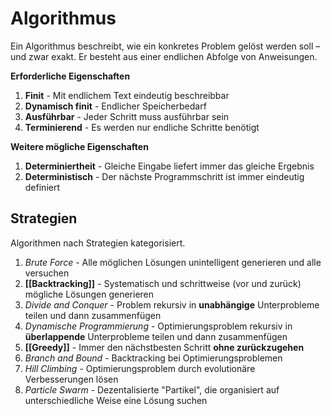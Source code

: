 # Algorithmus
Ein Algorithmus beschreibt, wie ein konkretes Problem gelöst werden soll – und zwar exakt. Er besteht aus einer endlichen Abfolge von Anweisungen.

**Erforderliche Eigenschaften**

1. **Finit** - Mit endlichem Text eindeutig beschreibbar
2. **Dynamisch finit** - Endlicher Speicherbedarf
3. **Ausführbar** - Jeder Schritt muss ausführbar sein
4. **Terminierend** - Es werden nur endliche Schritte benötigt

**Weitere mögliche Eigenschaften**

1. **Determiniertheit** - Gleiche Eingabe liefert immer das gleiche Ergebnis
2. **Deterministisch** - Der nächste Programmschritt ist immer eindeutig definiert

## Strategien
Algorithmen nach Strategien kategorisiert.

1. *Brute Force* - Alle möglichen Lösungen unintelligent generieren und alle versuchen
2. **[[Backtracking]]** - Systematisch und schrittweise (vor und zurück) mögliche Lösungen generieren
3. *Divide and Conquer* - Problem rekursiv in **unabhängige** Unterprobleme teilen und dann zusammenfügen
4. *Dynamische Programmierung* - Optimierungsproblem rekursiv in **überlappende** Unterprobleme teilen und dann zusammenfügen
5. **[[Greedy]]** - Immer den nächstbesten Schritt **ohne zurückzugehen**
6. *Branch and Bound* - Backtracking bei Optimierungsproblemen
7. *Hill Climbing* - Optimierungsproblem durch evolutionäre Verbesserungen lösen
8. *Particle Swarm* - Dezentalisierte "Partikel", die organisiert auf unterschiedliche Weise eine Lösung suchen
